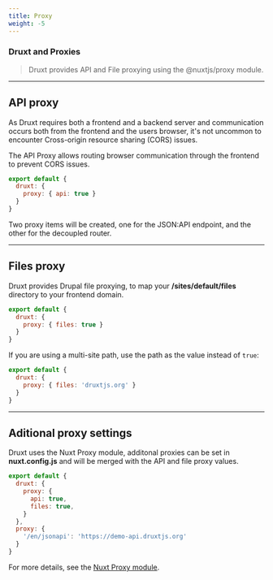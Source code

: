```yaml
---
title: Proxy
weight: -5
---
```


### Druxt and Proxies

> Druxt provides API and File proxying using the @nuxtjs/proxy module.

* * *

## API proxy

As Druxt requires both a frontend and a backend server and communication occurs
both from the frontend and the users browser, it's not uncommon to encounter
Cross-origin resource sharing (CORS) issues.

The API Proxy allows routing browser communication through the frontend to
prevent CORS issues.

```js
export default {
  druxt: {
    proxy: { api: true }
  }
}
```

Two proxy items will be created, one for the JSON:API endpoint, and the other
for the decoupled router.

* * *

## Files proxy

Druxt provides Drupal file proxying, to map your **/sites/default/files**
directory to your frontend domain.

```js
export default {
  druxt: {
    proxy: { files: true }
  }
}
```

If you are using a multi-site path, use the path as the value instead of `true`:

```js
export default {
  druxt: {
    proxy: { files: 'druxtjs.org' }
  }
}
```

* * *

## Aditional proxy settings

Druxt uses the Nuxt Proxy module, additonal proxies can be set in
**nuxt.config.js** and will be merged with the API and file proxy values.

```js
export default {
  druxt: {
    proxy: {
      api: true,
      files: true,
    }
  },
  proxy: {
    '/en/jsonapi': 'https://demo-api.druxtjs.org'
  }
}
```

For more details, see the [Nuxt Proxy module](https://github.com/nuxt-community/proxy-module).
